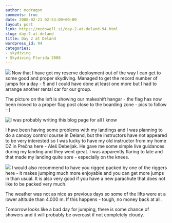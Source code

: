 ```yaml
---
author: mcdragon
comments: true
date: 2008-02-21 02:53:00+00:00
layout: post
link: https://mcdowell.si/day-2-at-deland-94.html
slug: day-2-at-deland
title: Day 2 at Deland
wordpress_id: 94
categories:
- skydiving
- Skydiving Florida 2008
---
```


![](https://img.mcdowell.si/2008/02/deland_hangar-1.jpg)
Now that I have got my reserve deployment out of the way I can get to some good and proper skydiving. Managed to get the record number of jumps for a day - 5 and I could have done at least one more but I had to arrange another rental car for our group.

The picture on the left is showing our makeshift hangar - the flag has now been moved to a proper flag post close to the boarding zone - pics to follow :-)

![](https://img.mcdowell.si/2008/02/P2270008.JPG "I was probably writing this blog page for all I know")

I have been having some problems with my landings and I was planning to do a canopy control course in Deland, but the instructors have not appeared to be very interested so I was lucky to have my old instructor from my home DZ in Prečna here - Aleš Debeljak. He gave me some simple live guidances during my landing and they went great. I was apparently flaring to late and that made my landing quite sore - especially on the knees.

![](https://img.mcdowell.si/2008/02/p2200001-1.jpg)
I would also recommend to have you rigged packed by one of the riggers here - it makes jumping much more enjoyable and you can get more jumps in than usual. It is also very good if you have a new parachute that does not like to be packed very much.

The weather was not as nice as previous days so some of the lifts were at a lower altitude than 4.000 m. If this happens - tough, no money back at all.

Tomorrow looks like a bad day for jumping, there is some chance of showers and it will probably be overcast if not completely cloudy.
